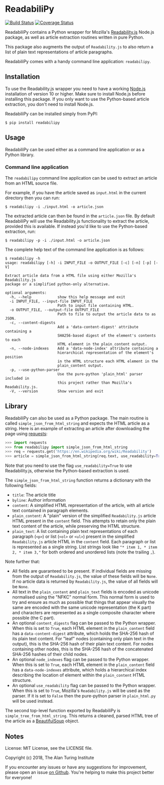 # ReadabiliPy

[![Build Status](https://travis-ci.org/alan-turing-institute/ReadabiliPy.svg?branch=master)](https://travis-ci.org/alan-turing-institute/ReadabiliPy)
[![Coverage Status](https://coveralls.io/repos/github/alan-turing-institute/ReadabiliPy/badge.svg?branch=master)](https://coveralls.io/github/alan-turing-institute/ReadabiliPy?branch=master)

ReadabiliPy contains a Python wrapper for Mozilla's [Readability.js](https://github.com/mozilla/readability) Node.js package, as well as article extraction routines written in pure Python.

This package also augments the output of `Readability.js` to also return a list of plain text representations of article paragraphs.

ReadabiliPy comes with a handy command line application: ``readabilipy``.

## Installation

To use the Readability.js wrapper you need to have a working [Node.js](https://nodejs.org/en/download/) installation of version 10 or higher. Make sure to install Node.js before installing this package. If you only want to use the Python-based article extraction, you don't need to install Node.js.

ReadabiliPy can be installed simply from PyPI:

```
$ pip install readabilipy
```

## Usage

ReadabiliPy can be used either as a command line application or as a Python library.

### Command line application

The ``readabilipy`` command line application can be used to extract an article from an HTML source file.

For example, if you have the article saved as ``input.html`` in the current directory then you can run:

```
$ readabilipy -i ./input.html -o article.json
```

The extracted article can then be found in the ``article.json`` file. By default ReadabiliPy will use the Readability.js functionality to extract the article, provided this is available. If instead you'd like to use the Python-based extraction, run:

```
$ readabilipy -p -i ./input.html -o article.json
```

The complete help text of the command line application is as follows:

```
$ readabilipy -h
usage: readabilipy [-h] -i INPUT_FILE -o OUTPUT_FILE [-c] [-n] [-p] [-V]

Extract article data from a HTML file using either Mozilla's Readability.js
package or a simplified python-only alternative.

optional arguments:
  -h, --help            show this help message and exit
  -i INPUT_FILE, --input-file INPUT_FILE
                        Path to input file containing HTML.
  -o OUTPUT_FILE, --output-file OUTPUT_FILE
                        Path to file to output the article data to as JSON.
  -c, --content-digests
                        Add a 'data-content-digest' attribute containing a
                        SHA256-based digest of the element's contents to each
                        HTML element in the plain_content output.
  -n, --node-indexes    Add a 'data-node-index' attribute containing a
                        hierarchical representation of the element's position
                        in the HTML structure each HTML element in the
                        plain_content output.
  -p, --use-python-parser
                        Use the pure-python 'plain_html' parser included in
                        this project rather than Mozilla's Readability.js.
  -V, --version         Show version and exit
```

## Library

ReadabiliPy can also be used as a Python package. The main routine is called ``simple_json_from_html_string`` and expects the HTML article as a string. Here is an example of extracting an article after downloading the page using [requests](https://requests.readthedocs.io/en/master/):

```python
>>> import requests
>>> from readabilipy import simple_json_from_html_string
>>> req = requests.get('https://en.wikipedia.org/wiki/Readability')
>>> article = simple_json_from_html_string(req.text, use_readability=True)
```

Note that you need to use the flag ``use_readability=True`` to use Readability.js, otherwise the Python-based extraction is used.

The ``simple_json_from_html_string`` function returns a dictionary with the following fields:

 - `title`: The article title
 - `byline`: Author information
 - `content`: A simplified HTML representation of the article, with all article text contained in paragraph elements.
 - `plain_content`: A "plain" version of the simplified `Readability.js` article HTML present in the `content` field. This attempts to retain only the plain text content of the article, while preserving the HTML structure.
 - `plain_text`: A list containing plain text representations of each paragraph (`<p>`) or list (`<ol>` or `<ul>`) present in the simplified `Readability.js` article HTML in the `content` field. Each paragraph or list is represented as a single string. List strings look like `"* item 1, * item 2, * item 3,"` for both ordered and unordered lists (note the trailing `,`).

Note further that:

- All fields are guaranteed to be present. If individual fields are missing from the output of `Readability.js`, the value of these fields will be `None`. If no article data is returned by `Readability.js`, the value of all fields will be `None`.
- All text in the `plain_content` and `plain_text` fields is encoded as unicode normalised using the "NFKC" normal form. This normal form is used to try and ensure as much as possible that things that appear visually the same are encoded with the same unicode representation (the K part) and characters are represented as a single composite character where possible (the C part).
- An optional `content_digests` flag can be passed to the Python wrapper. When this is set to `True`, each HTML element in the `plain_content` field has a `data-content-digest` attribute, which holds the SHA-256 hash of its plain text content. For "leaf" nodes (containing only plain text in the output), this is the SHA-256 hash of their plain text content. For nodes containing other nodes, this is the SHA-256 hash of the concatenated SHA-256 hashes of their child nodes.
- An optional `node_indexes` flag can be passed to the Python wrapper. When this is set to `True`, each HTML element in the `plain_content` field has a `data-node-indexes` attribute, which holds a hierarchical index describing the location of element within the `plain_content` HTML structure.
- An optional `use_readability` flag can be passed to the Python wrapper. When this is set to `True`, Mozilla's `Readability.js` will be used as the parser. If it is set to `False` then the pure-python parser in `plain_html.py` will be used instead.

The second top-level function exported by ReadabiliPy is ``simple_tree_from_html_string``. This returns a cleaned, parsed HTML tree of the article as a [BeautifulSoup](https://www.crummy.com/software/BeautifulSoup/bs4/doc/) object.

## Notes

License: MIT License, see the LICENSE file.

Copyright (c) 2018, The Alan Turing Institute

If you encounter any issues or have any suggestions for improvement, please open an issue [on Github](https://github.com/alan-turing-institute/ReadabiliPy). You're helping to make this project better for everyone!
